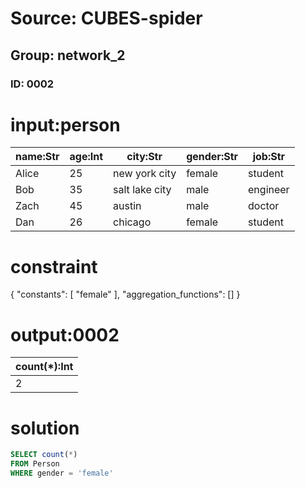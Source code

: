 # Source: CUBES-spider
## Group: network_2
### ID: 0002

# input:person

| name:Str | age:Int | city:Str | gender:Str | job:Str |
|---|---|---|---|---|
| Alice | 25 | new york city | female | student |
| Bob | 35 | salt lake city | male | engineer |
| Zach | 45 | austin | male | doctor |
| Dan | 26 | chicago | female | student |

# constraint

{
  "constants": [
    "female"
  ],
  "aggregation_functions": []
}

# output:0002

| count(*):Int |
|---|
| 2 |

# solution

```sql
SELECT count(*)
FROM Person
WHERE gender = 'female'
```
